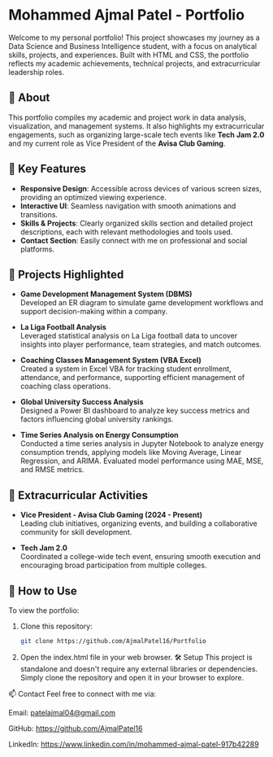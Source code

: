 # Mohammed Ajmal Patel - Portfolio

Welcome to my personal portfolio! This project showcases my journey as a Data Science and Business Intelligence student, with a focus on analytical skills, projects, and experiences. Built with HTML and CSS, the portfolio reflects my academic achievements, technical projects, and extracurricular leadership roles.

## 📜 About

This portfolio compiles my academic and project work in data analysis, visualization, and management systems. It also highlights my extracurricular engagements, such as organizing large-scale tech events like **Tech Jam 2.0** and my current role as Vice President of the **Avisa Club Gaming**.

## 🌟 Key Features

- **Responsive Design**: Accessible across devices of various screen sizes, providing an optimized viewing experience.
- **Interactive UI**: Seamless navigation with smooth animations and transitions.
- **Skills & Projects**: Clearly organized skills section and detailed project descriptions, each with relevant methodologies and tools used.
- **Contact Section**: Easily connect with me on professional and social platforms.

## 📝 Projects Highlighted

- **Game Development Management System (DBMS)**  
  Developed an ER diagram to simulate game development workflows and support decision-making within a company.

- **La Liga Football Analysis**  
  Leveraged statistical analysis on La Liga football data to uncover insights into player performance, team strategies, and match outcomes.

- **Coaching Classes Management System (VBA Excel)**  
  Created a system in Excel VBA for tracking student enrollment, attendance, and performance, supporting efficient management of coaching class operations.

- **Global University Success Analysis**  
  Designed a Power BI dashboard to analyze key success metrics and factors influencing global university rankings.

- **Time Series Analysis on Energy Consumption**  
  Conducted a time series analysis in Jupyter Notebook to analyze energy consumption trends, applying models like Moving Average, Linear Regression, and ARIMA. Evaluated model performance using MAE, MSE, and RMSE metrics.

## 🏅 Extracurricular Activities

- **Vice President - Avisa Club Gaming (2024 - Present)**  
  Leading club initiatives, organizing events, and building a collaborative community for skill development.

- **Tech Jam 2.0**  
  Coordinated a college-wide tech event, ensuring smooth execution and encouraging broad participation from multiple colleges.

## 🚀 How to Use

To view the portfolio:

1. Clone this repository:
   ```bash
   git clone https://github.com/AjmalPatel16/Portfolio

2. Open the index.html file in your web browser.
🛠 Setup
This project is standalone and doesn't require any external libraries or dependencies. Simply clone the repository and open it in your browser to explore.

📫 Contact
Feel free to connect with me via:

Email: patelajmal04@gmail.com

GitHub: https://github.com/AjmalPatel16

LinkedIn: https://www.linkedin.com/in/mohammed-ajmal-patel-917b42289
